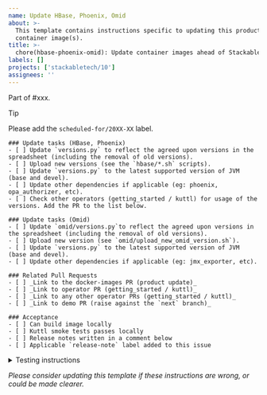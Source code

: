 ```yaml
---
name: Update HBase, Phoenix, Omid
about: >-
  This template contains instructions specific to updating this product and/or
  container image(s).
title: >-
  chore(hbase-phoenix-omid): Update container images ahead of Stackable Release XX.(X)X
labels: []
projects: ['stackabletech/10']
assignees: ''
---
```


Part of #xxx.

> [!TIP]
> Please add the `scheduled-for/20XX-XX` label.

```[tasklist]
### Update tasks (HBase, Phoenix)
- [ ] Update `versions.py` to reflect the agreed upon versions in the spreadsheet (including the removal of old versions).
- [ ] Upload new versions (see the `hbase/*.sh` scripts).
- [ ] Update `versions.py` to the latest supported version of JVM (base and devel).
- [ ] Update other dependencies if applicable (eg: phoenix, opa_authorizer, etc).
- [ ] Check other operators (getting_started / kuttl) for usage of the versions. Add the PR to the list below.
```

```[tasklist]
### Update tasks (Omid)
- [ ] Update `omid/versions.py`to reflect the agreed upon versions in the spreadsheet (including the removal of old versions).
- [ ] Upload new version (see `omid/upload_new_omid_version.sh`).
- [ ] Update `versions.py` to the latest supported version of JVM (base and devel).
- [ ] Update other dependencies if applicable (eg: jmx_exporter, etc).
```

```[tasklist]
### Related Pull Requests
- [ ] _Link to the docker-images PR (product update)_
- [ ] _Link to operator PR (getting_started / kuttl)_
- [ ] _Link to any other operator PRs (getting_started / kuttl)_
- [ ] _Link to demo PR (raise against the `next` branch)_
```

<!--
Make this a regular list so it isn't easily editable from the rendered
description?
-->
```[tasklist]
### Acceptance
- [ ] Can build image locally
- [ ] Kuttl smoke tests passes locally
- [ ] Release notes written in a comment below
- [ ] Applicable `release-note` label added to this issue
```

<details>
<summary>Testing instructions</summary>

```shell
# See the latest version at https://pypi.org/project/image-tools-stackabletech/
pip install image-tools-stackabletech==0.0.12

bake --product hbase=x.y.z # where x.y.z is the new version added in this PR
bake --product omid=x.y.z # where x.y.z is the new version added in this PR

kind load docker-image docker.stackable.tech/stackable/hbase:x.y.z-stackable0.0.0-dev
kind load docker-image docker.stackable.tech/stackable/omid:x.y.z-stackable0.0.0-dev

# Change directory into the hbase-operator repository and update the
# product version in tests/test-definition.yaml
./scripts/run-tests --test-suite smoke-latest # or similar
./scripts/run-tests --test omid
```

</details>

_Please consider updating this template if these instructions are wrong, or
could be made clearer._
